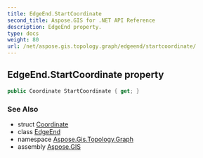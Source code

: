 ```yaml
---
title: EdgeEnd.StartCoordinate
second_title: Aspose.GIS for .NET API Reference
description: EdgeEnd property. 
type: docs
weight: 80
url: /net/aspose.gis.topology.graph/edgeend/startcoordinate/
---
```

## EdgeEnd.StartCoordinate property

```csharp
public Coordinate StartCoordinate { get; }
```

### See Also

* struct [Coordinate](../../../aspose.gis.common/coordinate/)
* class [EdgeEnd](../)
* namespace [Aspose.Gis.Topology.Graph](../../edgeend/)
* assembly [Aspose.GIS](../../../)


